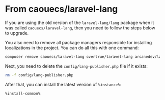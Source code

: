 # From caouecs/laravel-lang

If you are using the old version of the `laravel-lang/lang` package when it was called `caouecs/laravel-lang`,
then you need to follow the steps below to upgrade.

You also need to remove all package managers responsible for installing localizations in the project.
You can do all this with one command:

```Bash
composer remove caouecs/laravel-lang overtrue/laravel-lang arcanedev/laravel-lang andrey-helldar/laravel-lang-publisher %package-publisher%
```

Next, you need to delete the `config/lang-publisher.php` file if it exists:

```Bash
rm -f config/lang-publisher.php
```

After that, you can install the latest version of `%instance%`:

```Bash
%install-common%
```

